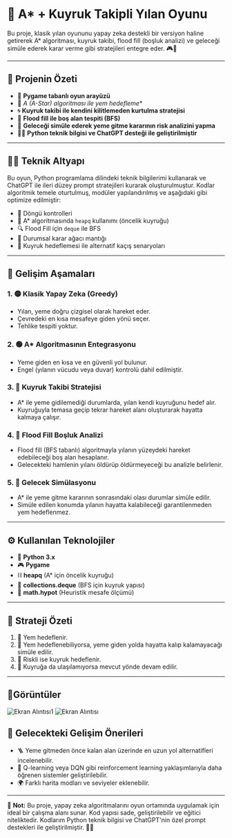 # 🐍 A\* + Kuyruk Takipli Yılan Oyunu

Bu proje, klasik yılan oyununu yapay zeka destekli bir versiyon haline getirerek A\* algoritması, kuyruk takibi, flood fill (boşluk analizi) ve geleceği simüle ederek karar verme gibi stratejileri entegre eder. 🎮🧠

---

## 🚀 Projenin Özeti

* 🧱 **Pygame tabanlı oyun arayüzü**
* 📍 **A* (A-Star) algoritması ile yem hedefleme*\*
* 🌀 **Kuyruk takibi ile kendini kilitlemeden kurtulma stratejisi**
* 🌊 **Flood fill ile boş alan tespiti (BFS)**
* 🔮 **Geleceği simüle ederek yeme gitme kararının risk analizini yapma**
* 🧑‍💻 **Python teknik bilgisi ve ChatGPT desteği ile geliştirilmiştir**

---

## 👨‍🔬 Teknik Altyapı

Bu oyun, Python programlama dilindeki teknik bilgilerimi kullanarak ve ChatGPT ile ileri düzey prompt stratejileri kurarak oluşturulmuştur. Kodlar algoritmik temele oturtulmuş, modüler yapılandırılmış ve aşağıdaki gibi optimize edilmiştir:

* 🔁 Döngü kontrolleri
* 🎯 A\* algoritmasında `heapq` kullanımı (öncelik kuyruğu)
* 🔍 Flood Fill için `deque` ile BFS
* 🧠 Durumsal karar ağacı mantığı
* 🔂 Kuyruk hedeflemesi ile alternatif kaçış senaryoları

---

## 🧱 Gelişim Aşamaları

### 1. 🟡 Klasik Yapay Zeka (Greedy)

* Yılan, yeme doğru çizgisel olarak hareket eder.
* Çevredeki en kısa mesafeye giden yönü seçer.
* Tehlike tespiti yoktur.

### 2. 🟢 A\* Algoritmasının Entegrasyonu

* Yeme giden en kısa ve en güvenli yol bulunur.
* Engel (yılanın vücudu veya duvar) kontrolü dahil edilmiştir.

### 3. 🔁 Kuyruk Takibi Stratejisi

* A\* ile yeme gidilemediği durumlarda, yılan kendi kuyruğunu hedef alır.
* Kuyruğuyla temasa geçip tekrar hareket alanı oluşturarak hayatta kalmaya çalışır.

### 4. 🌊 Flood Fill Boşluk Analizi

* Flood fill (BFS tabanlı) algoritmayla yılanın yüzeydeki hareket edebileceği boş alan hesaplanır.
* Gelecekteki hamlenin yılanı öldürüp öldürmeyeceği bu analizle belirlenir.

### 5. 🔮 Gelecek Simülasyonu

* A\* ile yeme gitme kararının sonrasındaki olası durumlar simüle edilir.
* Simüle edilen konumda yılanın hayatta kalabileceği garantilenmeden yem hedeflenmez.

---

## ⚙️ Kullanılan Teknolojiler

* 🐍 **Python 3.x**
* 🎮 **Pygame**
* ⛓️ **heapq** (A\* için öncelik kuyruğu)
* 🧵 **collections.deque** (BFS için kuyruk yapısı)
* 📐 **math.hypot** (Heuristik mesafe ölçümü)

---

## 🧠 Strateji Özeti

1. 🎯 Yem hedeflenir.
2. 🧠 Yem hedeflenebiliyorsa, yeme giden yolda hayatta kalıp kalamayacağı simüle edilir.
3. 🚪 Riskli ise kuyruk hedeflenir.
4. 🤖 Kuyruğa da ulaşılamıyorsa mevcut yönde devam edilir.

---
## 📸Görüntüler
![Ekran Alıntısı1](https://github.com/user-attachments/assets/886c0996-5be6-4d1b-8bb8-8333b7a75089)
![Ekran Alıntısı](https://github.com/user-attachments/assets/46fa98a8-6f45-4753-ab14-591b4212c6e1)


## 🔧 Gelecekteki Gelişim Önerileri

* 🪜 Yeme gitmeden önce kalan alan üzerinde en uzun yol alternatifleri incelenebilir.
* 🤖 Q-learning veya DQN gibi reinforcement learning yaklaşımlarıyla daha öğrenen sistemler geliştirilebilir.
* 🌍 Farklı harita modları ve seviyeler eklenebilir.

---

📌 **Not:** Bu proje, yapay zeka algoritmalarını oyun ortamında uygulamak için ideal bir çalışma alanı sunar. Kod yapısı sade, geliştirilebilir ve eğitici niteliktedir. Kodlarım Python teknik bilgisi ve ChatGPT'nin özel prompt destekleri ile geliştirilmiştir. 🧠✨
